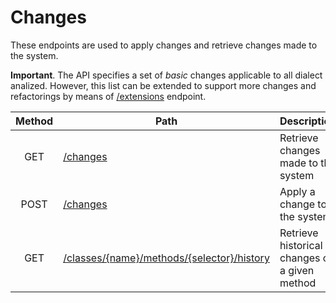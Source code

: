 # Changes

These endpoints are used to apply changes and retrieve changes made to the system.

**Important**. The API specifies a set of _basic_ changes applicable to all dialect analized. However, this list can be extended to support more changes and refactorings by means of [/extensions](../extensions/changes.md) endpoint.

| Method | Path                                                                                               | Description                                   | Parameters | Payload  |
| :----: | -------------------------------------------------------------------------------------------------- | --------------------------------------------- | :--------: | -------- |
|  GET   | [/changes](get.md)                                                                                 | Retrieve changes made to the system           |   author   | -        |
|  POST  | [/changes](post.md)                                                                                | Apply a change to the system                  |     -      | `change` |
|  GET   | [/classes/{name}/methods/{selector}/history](../code/classes/name/methods/selector/history/get.md) | Retrieve historical changes on a given method |     -      | -        |

